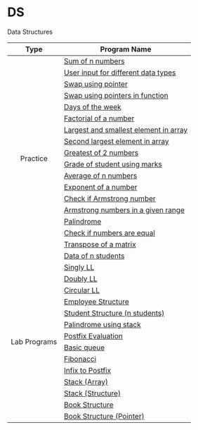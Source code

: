 
# DS
Data Structures

<table>
<thead>
  <tr>
    <th>Type</th>
    <th>Program Name</th>
  </tr>
</thead>
<tbody>
  <tr>
    <td rowspan="18" align="center">Practice</td>
    <td><a href="Class01.c">Sum of n numbers</a></td>
  </tr>
  <tr>
    <td><a href="Year 2/Semester 3/Data Structures/Class02.c">User input for different data types</a></td>
  </tr>
  <tr>
    <td><a href="Year 2/Semester 3/Data Structures/Class03.c">Swap using pointer</a></td>
  </tr>
  <tr>
    <td><a href="Year 2/Semester 3/Data Structures/Class04.c">Swap using pointers in function</a></td>
  </tr>
  <tr>
    <td><a href="Year 2/Semester 3/Data Structures/Class05.c">Days of the week</a></td>
  </tr>
  <tr>
    <td><a href="Year 2/Semester 3/Data Structures/Class06.c">Factorial of a number</a></td>
  </tr>
  <tr>
    <td><a href="Year 2/Semester 3/Data Structures/Class07.c">Largest and smallest element in array</a></td>
  </tr>
  <tr>
    <td><a href="Year 2/Semester 3/Data Structures/Class08.c">Second largest element in array</a></td>
  </tr>
  <tr>
    <td><a href="Year 2/Semester 3/Data Structures/Prg1.c">Greatest of 2 numbers</a></td>
  </tr>
  <tr>
    <td><a href="Year 2/Semester 3/Data Structures/Prg2.c">Grade of student using marks</a></td>
  </tr>
  <tr>
    <td><a href="Year 2/Semester 3/Data Structures/Prg3.c">Average of n numbers</a></td>
  </tr>
  <tr>
    <td><a href="Year 2/Semester 3/Data Structures/Prg4.c">Exponent of a number</a></td>
  </tr>
  <tr>
    <td><a href="Year 2/Semester 3/Data Structures/Prg5.c">Check if Armstrong number</a></td>
  </tr>
  <tr>
    <td><a href="Year 2/Semester 3/Data Structures/Prg6.c">Armstrong numbers in a given range</a></td>
  </tr>
  <tr>
    <td><a href="Year 2/Semester 3/Data Structures/Prg7.c">Palindrome</a></td>
  </tr>
  <tr>
    <td><a href="Year 2/Semester 3/Data Structures/Prg8.c">Check if numbers are equal</a></td>
  </tr>
  <tr>
    <td><a href="Year 2/Semester 3/Data Structures/Prg9.c">Transpose of a matrix</a></td>
  </tr>
  <tr>
    <td><a href="Year 2/Semester 3/Data Structures/Prg10.c">Data of n students</a></td>
  </tr>
  <tr>
    <td rowspan="14" align="center">Lab Programs</td>
    <td><a href="Year 2/Semester 3/Data Structures/LL.c">Singly LL</a></td>
  </tr>
  <tr>
    <td><a href="Year 2/Semester 3/Data Structures/DLL.c">Doubly LL</a></td>
  </tr>
  <tr>
    <td><a href="Year 2/Semester 3/Data Structures/CLL.c">Circular LL</a></td>
  </tr>
  <tr>
    <td><a href="Year 2/Semester 3/Data Structures/Lab04.c">Employee Structure</a></td>
  </tr>
  <tr>
    <td><a href="Year 2/Semester 3/Data Structures/Lab02.c">Student Structure (n students)</a></td>
  </tr>
  <tr>
    <td><a href="Year 2/Semester 3/Data Structures/Lab03.c">Palindrome using stack</a></td>
  </tr>
  <tr>
    <td><a href="Year 2/Semester 3/Data Structures/Lab01.c">Postfix Evaluation</a></td>
  </tr>
  <tr>
    <td><a href="Year 2/Semester 3/Data Structures/Lab05.c">Basic queue</a></td>
  </tr>
  <tr>
    <td><a href="Year 2/Semester 3/Data Structures/Lab06.c">Fibonacci</a></td>
  </tr>
  <tr>
    <td><a href="Year 2/Semester 3/Data Structures/Lab07.c">Infix to Postfix</a></td>
  </tr>
  <tr>
    <td><a href="Year 2/Semester 3/Data Structures/Lab09.c">Stack (Array)</a></td>
  </tr>
  <tr>
    <td><a href="Year 2/Semester 3/Data Structures/Lab08.c">Stack (Structure)</a></td>
  </tr>
  <tr>
    <td><a href="Year 2/Semester 3/Data Structures/Lab10.c">Book Structure</a></td>
  </tr>
  <tr>
    <td><a href="Year 2/Semester 3/Data Structures/Lab11.c">Book Structure (Pointer)</a></td>
  </tr>

  
  

  
  
  
  







</tbody>
</table>
